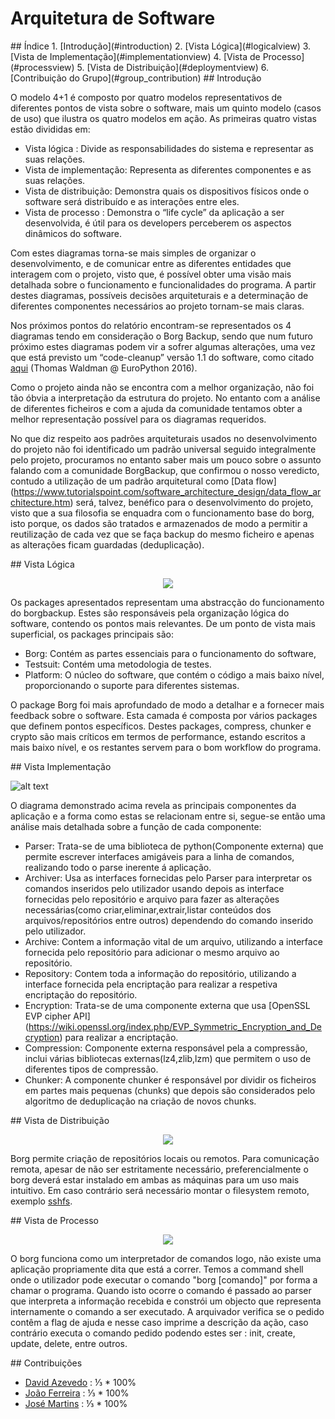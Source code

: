 # Arquitetura de Software

<a name="index"/>
## Índice
1. [Introdução](#introduction)
2. [Vista Lógica](#logicalview)
3. [Vista de Implementação](#implementationview)
4. [Vista de Processo](#processview)
5. [Vista de Distribuição](#deploymentview)
6. [Contribuição do Grupo](#group_contribution)

<a name="introduction"/>
## Introdução

O modelo 4+1 é composto por quatro modelos representativos de diferentes pontos de vista sobre o software, mais um quinto modelo (casos de uso) que ilustra os quatro modelos em ação. As primeiras quatro vistas estão divididas em:
* Vista lógica : Divide as responsabilidades do sistema e representar as suas relações.
* Vista de implementação: Representa as diferentes componentes e as suas relações.
* Vista de distribuição: Demonstra quais os dispositivos físicos onde o software será distribuído e as interações entre eles.
* Vista de processo : Demonstra o “life cycle” da aplicação a ser desenvolvida, é útil para os developers perceberem os aspectos dinâmicos do software.

Com estes diagramas torna-se mais simples de organizar o desenvolvimento, e de comunicar entre as diferentes entidades que interagem com o projeto, visto que, é possível obter uma visão mais detalhada sobre o funcionamento e funcionalidades do programa. A partir destes diagramas, possíveis decisões arquiteturais e a determinação de diferentes componentes necessários ao projeto tornam-se mais claras.

Nos próximos pontos do relatório encontram-se representados  os 4 diagramas tendo em consideração o Borg Backup, sendo que num futuro próximo estes diagramas podem vir a sofrer algumas alterações, uma vez que está previsto um “code-cleanup” versão 1.1 do software, como citado [aqui](http://slides.com/thomaswaldmann/borg-lt-ep2016#/6) (Thomas Waldman @ EuroPython 2016). 


Como o projeto ainda não se encontra com a melhor organização, não foi tão óbvia a interpretação da estrutura do projeto. No entanto com a análise de diferentes ficheiros e com a ajuda da comunidade tentamos obter a melhor representação possível para os diagramas requeridos. 


No que diz respeito aos padrões arquiteturais usados no desenvolvimento do projeto não foi identificado um padrão universal seguido integralmente pelo projeto, procuramos no entanto saber mais um pouco sobre o assunto falando com a comunidade BorgBackup, que confirmou o nosso veredicto, contudo a utilização de um padrão arquitetural como [Data flow] (https://www.tutorialspoint.com/software_architecture_design/data_flow_architecture.htm) será, talvez, benéfico para o desenvolvimento do projeto, visto que a sua filosofia se enquadra com o funcionamento base do borg, isto porque, os dados são tratados e armazenados de modo a permitir a reutilização de cada vez que se faça backup do mesmo ficheiro e apenas as alterações ficam guardadas (deduplicação). 

<a name="logicalview"/>
## Vista Lógica

<p align="center">
<img  src ="resources/logicalView.png" />
</p>

Os packages apresentados representam uma abstracção do funcionamento do borgbackup. Estes são responsáveis pela organização lógica do software, contendo os pontos mais relevantes.
De um ponto de vista mais superficial, os packages principais são:
* Borg: Contém as partes essenciais para o funcionamento do software,
* Testsuit: Contém uma metodologia de testes.
* Platform: O núcleo do software, que contém o código a mais baixo nível, proporcionando o suporte para diferentes sistemas.

O package Borg foi mais aprofundado de modo a detalhar e a fornecer mais feedback sobre o software. Esta camada é composta por vários packages que definem pontos específicos.
Destes packages, compress, chunker e crypto são mais críticos em termos de performance, estando escritos a mais baixo nível, e os restantes servem para o bom workflow do programa.

<a name="implementationview"/>
## Vista Implementação

![alt text](resources/DevelopmentView.png)


O diagrama demonstrado acima revela as principais componentes da aplicação e a forma como estas se relacionam entre si, segue-se então uma análise mais detalhada sobre a função de cada componente:
* Parser:   Trata-se de uma biblioteca de python(Componente externa) que permite escrever interfaces amigáveis para a linha de comandos, realizando todo o parse inerente á aplicação.
* Archiver: Usa as interfaces fornecidas pelo Parser para interpretar os comandos inseridos pelo utilizador usando depois as interface fornecidas pelo repositório e arquivo para fazer as alterações necessárias(como criar,eliminar,extrair,listar conteúdos dos arquivos/repositórios entre outros) dependendo do comando inserido pelo utilizador. 
* Archive: Contem a informação vital de um arquivo, utilizando a interface fornecida pelo repositório para adicionar o mesmo arquivo ao repositório.
* Repository: Contem toda a informação do repositório, utilizando a interface fornecida pela encriptação para realizar a respetiva encriptação do repositório.
* Encryption: Trata-se de uma componente externa que usa [OpenSSL EVP cipher API] (https://wiki.openssl.org/index.php/EVP_Symmetric_Encryption_and_Decryption) para realizar a encriptação.
* Compression:  Componente externa responsável pela a compressão, inclui várias bibliotecas externas(lz4,zlib,lzm)  que permitem o uso de diferentes tipos de compressão.
* Chunker: A componente chunker é responsável por dividir os ficheiros em partes mais pequenas (chunks) que depois são considerados pelo algoritmo de deduplicação na criação de novos chunks.

<a name="processview"/>
## Vista de Distribuição

<p align="center">
<img  src ="resources/Deployment_View.png" />
</p>

Borg permite criação de repositórios locais ou remotos.
Para comunicação remota, apesar de não ser estritamente necessário, preferencialmente o borg deverá estar instalado em ambas as máquinas para um uso mais intuitivo. Em caso contrário será necessário montar o filesystem  remoto, exemplo [sshfs](http://borgbackup.readthedocs.io/en/stable/quickstart.html?highlight=sshfs#remote-repositories).

<a name="deploymentview"/>
## Vista de Processo

<p align="center">
<img  src ="resources/Procces_View.png" />
</p>

O borg funciona como um interpretador de comandos logo, não existe uma aplicação propriamente dita que está a correr. Temos a command shell onde o utilizador pode executar o comando "borg [comando]" por forma a chamar o programa. Quando isto ocorre o comando é passado ao parser que interpreta a informação recebida e constrói um objecto que representa internamente o comando a ser executado. A arquivador verifica se o pedido contêm a flag de ajuda e nesse caso imprime a descrição da ação, caso contrário executa o comando pedido podendo estes ser : init, create, update, delete, entre outros.

<a name="group_contribution"/>
## Contribuições

* [David Azevedo](https://github.com/PeaceOff) : ⅓ * 100%
* [João Ferreira](https://github.com/joaocsf) : ⅓ * 100%
* [José Martins](https://github.com/JoseLuisMartins) : ⅓ * 100%
